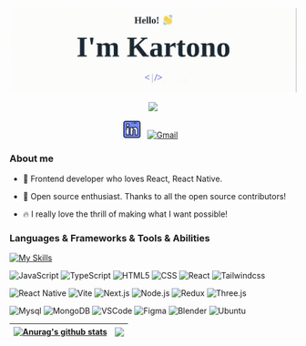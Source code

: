 <p align="center">
  <img src="kartono.gif">
</p>

<div align='center'>
  <img src="https://pronoun.cyou/x/y?subject=He&object=Him&height=20">
  <p align='center'>
    <a href="https://www.linkedin.com/in/kartono-saleh-8aab8017b/"><img height="30" src="https://raw.githubusercontent.com/8bithemant/8bithemant/master/linkedin.png?raw=true"></a>&nbsp;&nbsp;
    <a href="mailto:kartono.saleh@gmail.com.io"><img src="https://edent.github.io/SuperTinyIcons/images/svg/gmail.svg" width="125" title="Gmail" /></a>&nbsp;&nbsp;
  </p>
</div>


### About me

* 🎨 Frontend developer who loves React, React Native.

* 🎁 Open source enthusiast. Thanks to all the open source contributors!

* 🔥 I really love the thrill of making what I want possible!

### Languages & Frameworks & Tools & Abilities
[![My Skills](https://skillicons.dev/icons?i=js,html,css,wasm)](https://skillicons.dev)

![JavaScript](https://img.shields.io/badge/javascript-%23323330.svg?style=for-the-badge&logo=javascript&logoColor=%23F7DF1E)
![TypeScript](https://img.shields.io/badge/typescript-%23007ACC.svg?style=for-the-badge&logo=typescript&logoColor=white)
![HTML5](https://img.shields.io/badge/html5-%23E34F26.svg?style=for-the-badge&logo=html5&logoColor=white)
![CSS](https://img.shields.io/badge/CSS3-1572B6?style=for-the-badge&logo=css3&logoColor=white)
![React](https://img.shields.io/badge/react-%2320232a.svg?style=for-the-badge&logo=react&logoColor=%2361DAFB)
![Tailwindcss](https://img.shields.io/badge/Tailwind_CSS-38B2AC?style=for-the-badge&logo=tailwind-css&logoColor=white)

![React Native](https://img.shields.io/badge/React_Native-20232A?style=for-the-badge&logo=react&logoColor=61DAFB)
![Vite](https://img.shields.io/badge/Vite-B73BFE?style=for-the-badge&logo=vite&logoColor=FFD62E)
![Next.js](https://img.shields.io/badge/next.js-000000?style=for-the-badge&logo=nextdotjs&logoColor=white)
![Node.js](https://img.shields.io/badge/Node.js-339933?style=for-the-badge&logo=nodedotjs&logoColor=white)
![Redux](https://img.shields.io/badge/Redux-593D88?style=for-the-badge&logo=redux&logoColor=white)
![Three.js](https://img.shields.io/badge/ThreeJs-black?style=for-the-badge&logo=three.js&logoColor=white)

![Mysql](https://img.shields.io/badge/MySQL-005C84?style=for-the-badge&logo=mysql&logoColor=white)
![MongoDB](https://img.shields.io/badge/MongoDB-4EA94B?style=for-the-badge&logo=mongodb&logoColor=white)
![VSCode](https://img.shields.io/badge/VSCode-0078D4?style=for-the-badge&logo=visual%20studio%20code&logoColor=white)
![Figma](https://img.shields.io/badge/Figma-F24E1E?style=for-the-badge&logo=figma&logoColor=white)
![Blender](https://img.shields.io/badge/blender-%23F5792A.svg?style=for-the-badge&logo=blender&logoColor=white)
![Ubuntu](https://img.shields.io/badge/Ubuntu-E95420?style=for-the-badge&logo=ubuntu&logoColor=white)





| <a href="https://github.com/tonbots/github-readme-stats"><img align="center" src="https://github-readme-stats.vercel.app/api?username=tonbots&show_icons=true&include_all_commits=true&theme=buefy&hide_border=true" alt="Anurag's github stats" /></a> | <a href="https://github.com/tonbots/github-readme-stats"><img align="center" src="https://github-readme-stats.vercel.app/api/top-langs/?username=tonbots&layout=compact&theme=buefy&hide_border=true" /></a> |
| ------------- | ------------- |

